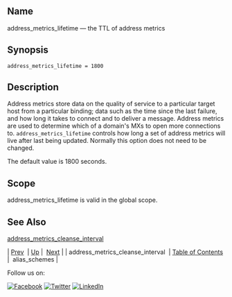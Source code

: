 <a name="conf.ref.address_metrics_lifetime"></a>
## Name

address_metrics_lifetime — the TTL of address metrics

## Synopsis

`address_metrics_lifetime = 1800`

<a name="idp23456528"></a>
## Description

Address metrics store data on the quality of service to a particular target host from a particular binding; data such as the time since the last failure, and how long it takes to connect and to deliver a message. Address metrics are used to determine which of a domain's MXs to open more connections to. `address_metrics_lifetime` controls how long a set of address metrics will live after last being updated. Normally this option does not need to be changed.

The default value is 1800 seconds.

<a name="idp23459344"></a>
## Scope

address_metrics_lifetime is valid in the global scope.

<a name="idp23461104"></a>
## See Also

[address_metrics_cleanse_interval](conf.ref.address_metrics_cleanse_interval.php "address_metrics_cleanse_interval")

| [Prev](conf.ref.address_metrics_cleanse_interval.php)  | [Up](config.options.ref.php) |  [Next](conf.ref.alias_schemes.php) |
| address_metrics_cleanse_interval  | [Table of Contents](index.php) |  alias_schemes |

Follow us on:

[![Facebook](https://support.messagesystems.com/images/icon-facebook.png)](http://www.facebook.com/messagesystems) [![Twitter](https://support.messagesystems.com/images/icon-twitter.png)](http://twitter.com/#!/MessageSystems) [![LinkedIn](https://support.messagesystems.com/images/icon-linkedin.png)](http://www.linkedin.com/company/message-systems)